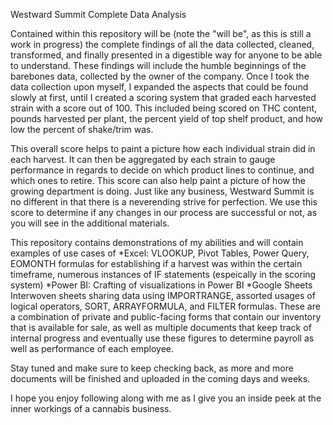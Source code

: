 Westward Summit Complete Data Analysis

Contained within this repository will be (note the "will be", as this is still a work in progress) the complete findings of all the data collected, cleaned, transformed, and finally presented in a digestible way for anyone to be able to understand. These findings will include the humble beginnings of the barebones data, collected by the owner of the company. Once I took the data collection upon myself, I expanded the aspects that could be found slowly at first, until I created a scoring system that graded each harvested strain with a score out of 100. This included being scored on THC content, pounds harvested per plant, the percent yield of top shelf product, and how low the percent of shake/trim was. 

This overall score helps to paint a picture how each individual strain did in each harvest. It can then be aggregated by each strain to gauge performance in regards to decide on which product lines to continue, and which ones to retire. This score can also help paint a picture of how the growing department is doing. Just like any business, Westward Summit is no different in that there is a neverending strive for perfection. We use this score to determine if any changes in our process are successful or not, as you will see in the additional materials. 

This repository contains demonstrations of my abilities and will contain examples of use cases of 
*Excel:
  VLOOKUP, Pivot Tables, Power Query, EOMONTH formulas for establishing if a harvest was within the certain timeframe, numerous instances of IF statements (espeically in the scoring system) 
*Power BI:
  Crafting of visualizations in Power BI
*Google Sheets
  Interwoven sheets sharing data using IMPORTRANGE, assorted usages of logical operators, SORT, ARRAYFORMULA, and FILTER formulas. These are a combination of private and public-facing forms that contain our inventory that is available for sale, as well as multiple documents that keep track of internal progress and eventually use these figures to determine payroll as well as performance of each employee.

Stay tuned and make sure to keep checking back, as more and more documents will be finished and uploaded in the coming days and weeks. 

I hope you enjoy following along with me as I give you an inside peek at the inner workings of a cannabis business. 
